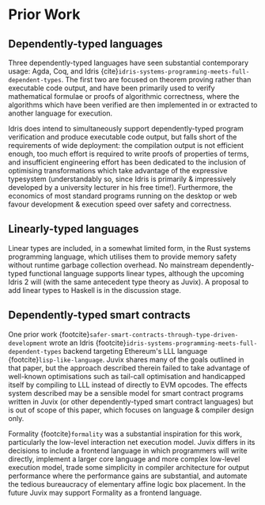 # Prior Work

## Dependently-typed languages

Three dependently-typed languages have seen substantial contemporary usage: Agda, Coq, and Idris {cite}`idris-systems-programming-meets-full-dependent-types`. The first two are focused on theorem proving rather than executable code output, and have been primarily used to verify mathematical formulae or proofs of algorithmic correctness, where the algorithms which have been verified are then implemented in or extracted to another language for execution.

Idris does intend to simultaneously support dependently-typed program verification and produce executable code output, but falls short of the requirements of wide deployment: the compilation output is not efficient enough, too much effort is required to write proofs of properties of terms, and insufficient engineering effort has been dedicated to the inclusion of optimising transformations which take advantage of the expressive typesystem (understandably so, since Idris is primarily & impressively developed by a university lecturer in his free time!). Furthermore, the economics of most standard programs running on the desktop or web favour development & execution speed over safety and correctness.

## Linearly-typed languages

Linear types are included, in a somewhat limited form, in the Rust systems programming language, which utilises them to provide memory safety without runtime garbage collection overhead. No mainstream dependently-typed functional language supports linear types, although the upcoming Idris 2 will (with the same antecedent type theory as Juvix). A proposal to add linear types to Haskell is in the discussion stage.

## Dependently-typed smart contracts

One prior work {footcite}`safer-smart-contracts-through-type-driven-development` wrote an Idris {footcite}`idris-systems-programming-meets-full-dependent-types` backend targeting Ethereum's LLL language {footcite}`lisp-like-language`. Juvix shares many of the goals outlined in that paper, but the approach described therein failed to take advantage of well-known optimisations such as tail-call optimisation and handicapped itself by compiling to LLL instead of directly to EVM opcodes. The effects system described may be a sensible model for smart contract programs written in Juvix (or other dependently-typed smart contract languages) but is out of scope of this paper, which focuses on language & compiler design only.

Formality {footcite}`formality` was a substantial inspiration for this work, particularly the low-level interaction net execution model. Juvix differs in its decisions to include a frontend language in which programmers will write directly, implement a larger core language and more complex low-level execution model, trade some simplicity in compiler architecture for output performance where the performance gains are substantial, and automate the tedious bureaucracy of elementary affine logic box placement. In the future Juvix may support Formality as a frontend language.

```{footbibliography}
```